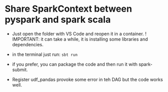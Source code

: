 # Share SparkContext between pyspark and spark scala
- Just open the folder with VS Code and reopen it in a container.
! IMPORTANT: it can take a while, it is installing some libraries and dependencies.
- in the terminal just run:
    ```sbt run```
- if you prefer, you can package the code and then run it with spark-submit.

- Register udf_pandas provoke some error in teh DAG but the code works well.